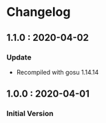 # Changelog
## 1.1.0 : 2020-04-02

### Update

* Recompiled with gosu 1.14.14
## 1.0.0 : 2020-04-01

### Initial Version

